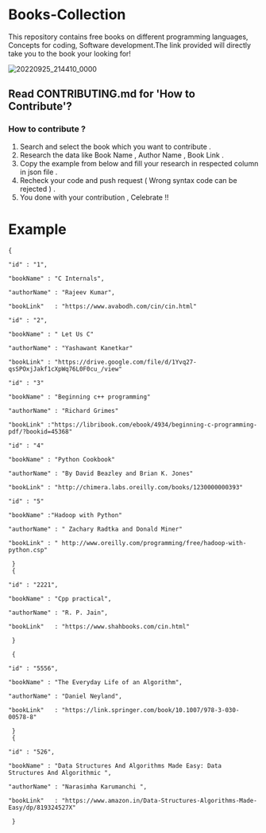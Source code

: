 # Books-Collection
This repository contains free books on different programming languages, Concepts for coding, Software development.The link provided will directly take you to the book your looking for!

![20220925_214410_0000](https://user-images.githubusercontent.com/110158865/192154523-abb62827-893d-4577-a6a5-7508b25f8082.png)

## Read CONTRIBUTING.md for 'How to Contribute'?

### How to contribute ?

1. Search and select the book which you want to contribute .
2. Research the data like Book Name , Author Name , Book Link .
3. Copy the example from below and fill your research in respected column in json file .
4. Recheck your code and push request ( Wrong syntax code can be rejected ) .
5. You done with your contribution , Celebrate !! 

 # Example

    {
 
    "id" : "1",
    
    "bookName" : "C Internals",
    
    "authorName" : "Rajeev Kumar",
    
    "bookLink"   : "https://www.avabodh.com/cin/cin.html"
    
    "id" : "2",
    
    "bookName" : " Let Us C"
    
    "authorName" : "Yashawant Kanetkar"
    
    "bookLink" : "https://drive.google.com/file/d/1Yvq27-qsSPOxjJakf1cXpWq76L0F0cu_/view"
    
    "id" : "3"
    
    "bookName" : "Beginning c++ programming"
    
    "authorName" : "Richard Grimes"
    
    "bookLink" :"https://libribook.com/ebook/4934/beginning-c-programming-pdf/?bookid=45368"
    
    "id" : "4"
    
    "bookName" : "Python Cookbook"
    
    "authorName" : "By David Beazley and Brian K. Jones"
    
    "bookLink" : "http://chimera.labs.oreilly.com/books/1230000000393"
    
    "id" : "5"
    
    "bookName" :"Hadoop with Python"
    
    "authorName" : " Zachary Radtka and Donald Miner"
    
    "bookLink" : " http://www.oreilly.com/programming/free/hadoop-with-python.csp"
    
     }
     {
 
    "id" : "2221",
    
    "bookName" : "Cpp practical",
    
    "authorName" : "R. P. Jain",
    
    "bookLink"   : "https://www.shahbooks.com/cin.html"
    
     }

     {
 
    "id" : "5556",
    
    "bookName" : "The Everyday Life of an Algorithm",
    
    "authorName" : "Daniel Neyland",
    
    "bookLink"   : "https://link.springer.com/book/10.1007/978-3-030-00578-8"
    
     }
     {
 
    "id" : "526",
    
    "bookName" : "Data Structures And Algorithms Made Easy: Data Structures And Algorithmic ",
    
    "authorName" : "Narasimha Karumanchi ",
    
    "bookLink"   : "https://www.amazon.in/Data-Structures-Algorithms-Made-Easy/dp/819324527X"
    
     }




